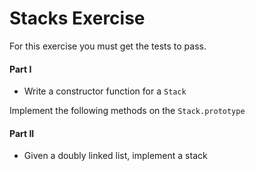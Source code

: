 # Stacks Exercise

For this exercise you must get the tests to pass.

#### Part I 

- Write a constructor function for a `Stack`

Implement the following methods on the `Stack.prototype`

#### Part II

* Given a doubly linked list, implement a stack
